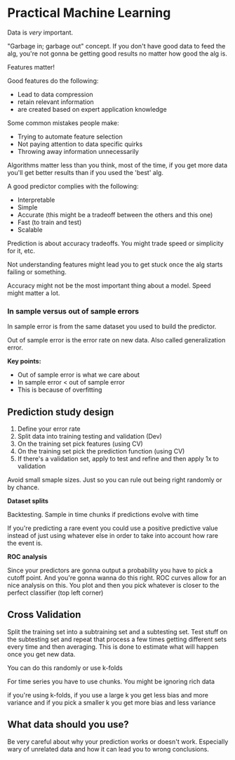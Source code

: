 # Practical Machine Learning

Data is *very* important.

"Garbage in; garbage out" concept. If you don't have good data to feed the alg,
you're not gonna be getting good results no matter how good the alg is.

Features matter!

Good features do the following:

* Lead to data compression
* retain relevant information
* are created based on expert application knowledge

Some common mistakes people make:

* Trying to automate feature selection
* Not paying attention to data specific quirks
* Throwing away information unnecessarily

Algorithms matter less than you think, most of the time, if you get more data
you'll get better results than if you used the 'best' alg.

A good predictor complies with the following:

* Interpretable
* Simple
* Accurate (this might be a tradeoff between the others and this one)
* Fast (to train and test)
* Scalable

Prediction is about accuracy tradeoffs. You might trade speed or simplicity for it, etc.

Not understanding features might lead you to get stuck once the alg starts failing or
something.

Accuracy might not be the most important thing about a model. Speed might matter a lot.

### In sample versus out of sample errors

In sample error is from the same dataset you used to build the predictor.

Out of sample error is the error rate on new data. Also called generalization
error.

**Key points:**

* Out of sample error is what we care about
* In sample error < out of sample error
* This is because of overfitting

## Prediction study design

1. Define your error rate
1. Split data into training testing and validation (Dev)
1. On the training set pick features (using CV)
1. On the training set pick the prediction function (using CV)
1. If there's a validation set, apply to test and refine and then apply
1x to validation

Avoid small smaple sizes. Just so you can rule out being right randomly or
by chance.

**Dataset splits**

Backtesting. Sample in time chunks if predictions evolve with time

If you're predicting a rare event you could use a positive predictive value
instead of just using whatever else in order to take into account how
rare the event is.

**ROC analysis**

Since your predictors are gonna output a probability you have to pick a cutoff
point. And you're gonna wanna do this right. ROC curves allow for an nice
analysis on this. You plot and then you pick whatever is closer to the perfect
classifier (top left corner)

## Cross Validation

Split the training set into a subtraining set and a subtesting set. Test stuff
on the subtesting set and repeat that process a few times getting different
sets every time and then averaging. This is done to estimate what will happen
once you get new data.

You can do this randomly or use k-folds

For time series you have to use chunks. You might be ignoring rich data

if you're using k-folds, if you use a large k you get less bias and more
variance and if you pick a smaller k you get more bias and less variance

## What data should you use?

Be very careful about why your prediction works or doesn't work. Especially
wary of unrelated data and how it can lead you to wrong conclusions.





